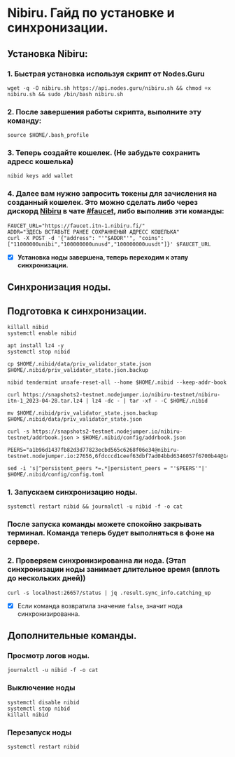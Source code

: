 # Nibiru. Гайд по установке и синхронизации.
## Установка Nibiru:

### 1. Быстрая установка используя скрипт от Nodes.Guru
```shell
wget -q -O nibiru.sh https://api.nodes.guru/nibiru.sh && chmod +x nibiru.sh && sudo /bin/bash nibiru.sh
```
### 2. После завершения работы скрипта, выполните эту команду:
```shell
source $HOME/.bash_profile
```
### 3. Теперь создайте кошелек. (Не забудьте сохранить адресс кошелька)
```shell
nibid keys add wallet
```
### 4. Далее вам нужно запросить токены для зачисления на созданный кошелек. Это можно сделать либо через дискорд [Nibiru](https://discord.gg/nibirufi) в чате [#faucet](https://discord.com/channels/947911971515293759/984840062871175219), либо выполнив эти команды:
```shell
FAUCET_URL="https://faucet.itn-1.nibiru.fi/"
ADDR="ЗДЕСЬ ВСТАВЬТЕ РАНЕЕ СОХРАННЕНЫЙ АДРЕСС КОШЕЛЬКА"
curl -X POST -d '{"address": "'"$ADDR"'", "coins": ["11000000unibi","100000000unusd","100000000uusdt"]}' $FAUCET_URL
```
- [x] **Установка ноды завершена, теперь переходим к этапу синхронизации.**
## Синхронизация ноды.

## Подготовка к синхронизации.
```shell
killall nibid
systemctl enable nibid

apt install lz4 -y
systemctl stop nibid

cp $HOME/.nibid/data/priv_validator_state.json $HOME/.nibid/priv_validator_state.json.backup 

nibid tendermint unsafe-reset-all --home $HOME/.nibid --keep-addr-book 

curl https://snapshots2-testnet.nodejumper.io/nibiru-testnet/nibiru-itn-1_2023-04-28.tar.lz4 | lz4 -dc - | tar -xf - -C $HOME/.nibid

mv $HOME/.nibid/priv_validator_state.json.backup $HOME/.nibid/data/priv_validator_state.json 

curl -s https://snapshots2-testnet.nodejumper.io/nibiru-testnet/addrbook.json > $HOME/.nibid/config/addrbook.json

PEERS="a1b96d1437fb82d3d77823ecbd565c6268f06e34@nibiru-testnet.nodejumper.io:27656,6fdcccd1ceef63dbf7ad04bbd6346057f6700b44@144.91.106.81:27656,e3b678986ea18d95943a07ee09b331da027a9fbc@173.212.248.45:26656,84ea430e328275fea556875aacfa5f0b36308272@146.190.40.144:26656,508619459ca0e387cb231727984f43410a4c9cbb@81.0.220.100:26656,38f93e80523c985e8231a67299b52ee75faad192@81.0.218.88:26656,b44db9854bf7ad419eaa973334433992c623c97c@167.172.138.167:27656,aaff99ce425ac9d062d1bca6f75987656e137307@138.201.34.19:26656,4f6df6ce7d69129019cfb4eea5554a6f6edb217a@65.21.141.104:11656,8692da09e683b94c0e90a3ce83e4902459c3d044@31.223.32.35:14546,6b8aca01c8ad5154ee9f00903a7d37bf4c744abf@178.18.252.136:26656,cd44f2d2fc1ded3a63c64f46ed67f783c2d93d57@144.76.223.24:36656,cb619ab3c59e3e0191e196814bb8df0996699580@38.242.200.220:26656,8d66071d96758a6b62ca8222470bf0d382fe99e2@65.108.75.107:19656,b89394eb5f1de8a697366a370d42ecafa583a941@81.0.218.95:26656,5cdd088bb7b16e33c1915db041eff9d05d235981@158.220.97.106:26656,ac19505205266666a050c3a915daf3679eaa8a3b@185.192.97.237:26656,62cd58d1d04c3611e048c993bcd5deb83aef075f@212.86.105.41:26656,ac1aefbae8270db40a3996be578ffcfedab81048@34.27.171.122:26656,7c46c78da011011ae949946afbbd1a0eb611bfa2@65.109.4.131:26656"

sed -i 's|^persistent_peers *=.*|persistent_peers = "'$PEERS'"|' $HOME/.nibid/config/config.toml
```

### 1. Запускаем синхронизацию ноды.
```shell
systemctl restart nibid && journalctl -u nibid -f -o cat
```
### После запуска команды можете спокойно закрывать терминал. Команда теперь будет выполняться в фоне на сервере.

### 2. Проверяем синхронизированна ли нода. (Этап синхронизации ноды занимает длительное время (вплоть до нескольких дней))
```shell
curl -s localhost:26657/status | jq .result.sync_info.catching_up
```
- [x] Если команда возвратила значение ``false``, значит нода синхронизированна.

## Дополнительные команды.
### Просмотр логов ноды.
```shell
journalctl -u nibid -f -o cat
```
### Выключение ноды
```shell
systemctl disable nibid
systemctl stop nibid
killall nibid
```
### Перезапуск ноды
```shell
systemctl restart nibid
```
